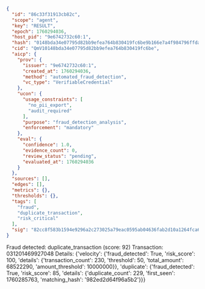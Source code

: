 ```json
{
  "id": "86c33f31913cb82c",
  "scope": "agent",
  "key": "RESULT",
  "epoch": 1760294036,
  "host_pid": "9e6742732c60:1",
  "hash": "0148bda34e07795d82bb9efea764b830419fc6be9b166e7a4f984796ffda1570",
  "cid": "QmV10148bda34e07795d82bb9efea764b830419fc6be",
  "aicp": {
    "prov": {
      "issuer": "9e6742732c60:1",
      "created_at": 1760294036,
      "method": "automated_fraud_detection",
      "vc_type": "VerifiableCredential"
    },
    "ucon": {
      "usage_constraints": [
        "no_pii_export",
        "audit_required"
      ],
      "purpose": "fraud_detection_analysis",
      "enforcement": "mandatory"
    },
    "eval": {
      "confidence": 1.0,
      "evidence_count": 0,
      "review_status": "pending",
      "evaluated_at": 1760294036
    }
  },
  "sources": [],
  "edges": [],
  "metrics": {},
  "thresholds": {},
  "tags": [
    "fraud",
    "duplicate_transaction",
    "risk_critical"
  ],
  "sig": "82cc8f583b1594e9296a2c273025a79eac0595ab04636fab2d10a1264fca6438"
}
```

Fraud detected: duplicate_transaction (score: 92)
Transaction: 031201469927048
Details: {'velocity': {'fraud_detected': True, 'risk_score': 100, 'details': {'transaction_count': 230, 'threshold': 50, 'total_amount': 68522290, 'amount_threshold': 10000000}}, 'duplicate': {'fraud_detected': True, 'risk_score': 85, 'details': {'duplicate_count': 229, 'first_seen': 1760285763, 'matching_hash': '982ed2d64f96a5b2'}}}